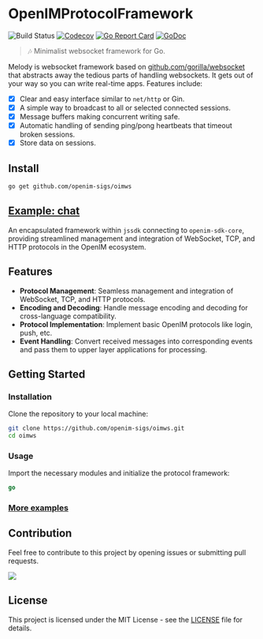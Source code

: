 # OpenIMProtocolFramework

![Build Status](https://github.com/openim-sigs/oimws/actions/workflows/test.yml/badge.svg)
[![Codecov](https://img.shields.io/codecov/c/github/openim-sigs/oimws)](https://app.codecov.io/github/openim-sigs/oimws)
[![Go Report Card](https://goreportcard.com/badge/github.com/openim-sigs/oimws)](https://goreportcard.com/report/github.com/openim-sigs/oimws)
[![GoDoc](https://godoc.org/github.com/openim-sigs/oimws?status.svg)](https://godoc.org/github.com/openim-sigs/oimws)

> :notes: Minimalist websocket framework for Go.

Melody is websocket framework based on [github.com/gorilla/websocket](https://github.com/gorilla/websocket)
that abstracts away the tedious parts of handling websockets. It gets out of
your way so you can write real-time apps. Features include:

* [x] Clear and easy interface similar to `net/http` or Gin.
* [x] A simple way to broadcast to all or selected connected sessions.
* [x] Message buffers making concurrent writing safe.
* [x] Automatic handling of sending ping/pong heartbeats that timeout broken sessions.
* [x] Store data on sessions.

## Install

```bash
go get github.com/openim-sigs/oimws
```

## [Example: chat](https://github.com/openim-sigs/oimws/tree/master/examples/chat)

An encapsulated framework within `jssdk` connecting to `openim-sdk-core`, providing streamlined management and integration of WebSocket, TCP, and HTTP protocols in the OpenIM ecosystem.

## Features

- **Protocol Management**: Seamless management and integration of WebSocket, TCP, and HTTP protocols.
- **Encoding and Decoding**: Handle message encoding and decoding for cross-language compatibility.
- **Protocol Implementation**: Implement basic OpenIM protocols like login, push, etc.
- **Event Handling**: Convert received messages into corresponding events and pass them to upper layer applications for processing.

## Getting Started

### Installation

Clone the repository to your local machine:

```bash
git clone https://github.com/openim-sigs/oimws.git
cd oimws
```


### Usage

Import the necessary modules and initialize the protocol framework:

```go
go
```

### [More examples](https://github.com/openim-sigs/oimws/tree/master/examples)



## Contribution

Feel free to contribute to this project by opening issues or submitting pull requests.

<a href="https://github.com/openim-sigs/oimws/graphs/contributors">
	<img src="https://contrib.rocks/image?repo=openim-sigs/oimws" />
</a>

## License

This project is licensed under the MIT License - see the [LICENSE](./LICENSE) file for details.
